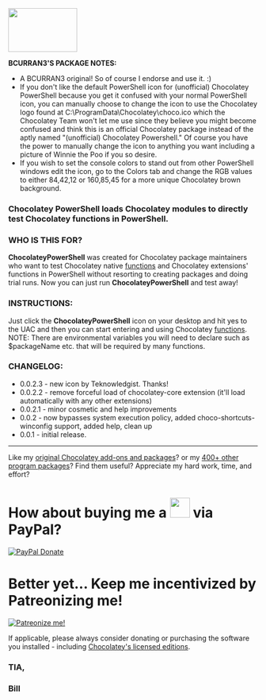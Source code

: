 <img src="https://cdn.staticaly.com/gh/bcurran3/ChocolateyPackages/master/chocolateypowershell/chocolateypowershell_icon.png" width="139" height="88">

**BCURRAN3'S PACKAGE NOTES:**
* A BCURRAN3 original! So of course I endorse and use it. :)
* If you don't like the default PowerShell icon for (unofficial) Chocolatey PowerShell because you get it confused with your normal PowerShell icon, you can manually choose to change the icon to use the Chocolatey logo found at C:\ProgramData\Chocolatey\choco.ico which the Chocolatey Team won't let me use since they believe you might become confused and think this is an official Chocolatey package instead of the aptly named "(unofficial) Chocolatey Powershell." Of course you have the power to manually change the icon to anything you want including a picture of Winnie the Poo if you so desire. 
* If you wish to set the console colors to stand out from other PowerShell windows edit the icon, go to the Colors tab and change the RGB values to either 84,42,12 or 160,85,45 for a more unique Chocolatey brown background.

	
### Chocolatey PowerShell loads Chocolatey modules to directly test Chocolatey functions in PowerShell.	
	
### WHO IS THIS FOR?
 **ChocolateyPowerShell** was created for Chocolatey package maintainers who want to test Chocolatey native [functions](https://chocolatey.org/docs/helpers-reference) and Chocolatey extensions' functions in PowerShell without resorting to creating packages and doing trial runs. Now you can just run **ChocolateyPowerShell** and test away! 


### INSTRUCTIONS:
Just click the **ChocolateyPowerShell** icon on your desktop and hit yes to the UAC and then you can start entering and using Chocolatey [functions](https://chocolatey.org/docs/helpers-reference). NOTE: There are environmental variables you will need to declare such as $packageName etc. that will be required by many functions.

### CHANGELOG:
* 0.0.2.3 - new icon by Teknowledgist. Thanks!
* 0.0.2.2 - remove forceful load of chocolatey-core extension (it'll load automatically with any other extensions)
* 0.0.2.1 - minor cosmetic and help improvements
* 0.0.2 - now bypasses system execution policy, added choco-shortcuts-winconfig support, added help, clean up
* 0.0.1 - initial release.

***

Like my [original Chocolatey add-ons and packages](https://chocolatey.org/search?q=tag%3Abcurran3)? or my [400+ other program packages](https://chocolatey.org/profiles/bcurran3)? Find them useful? Appreciate my hard work, time, and effort?


<h1>How about buying me a <img src="https://cdn.rawgit.com/bcurran3/ChocolateyPackages/master/mylogos/beer.png" alt="" width="40" height="40"> via PayPal?</h1>

[![PayPal Donate](https://www.paypalobjects.com/webstatic/mktg/logo/AM_SbyPP_mc_vs_dc_ae.jpg)](https://www.paypal.me/bcurran3donations)

<h1>Better yet... Keep me incentivized by Patreonizing me!</h1>

[![Patreonize me!](https://c5.patreon.com/external/logo/downloads_wordmark_white_on_coral.png)](https://www.patreon.com/bcurran3)


If applicable, please always consider donating or purchasing the software you installed - including [Chocolatey's licensed editions](https://chocolatey.org/pricing).

<h3>TIA,</h3>

<h3>Bill</h3>
